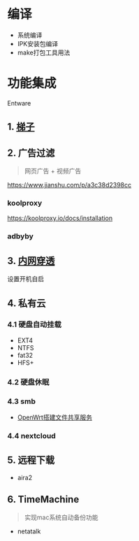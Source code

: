 # 编译
- 系统编译
- IPK安装包编译
- make打包工具用法

# 功能集成
Entware

## 1. [梯子](https://github.com/JesseWo/NOTBOOK/tree/master/ladder)

## 2. 广告过滤
> 网页广告 + 视频广告

https://www.jianshu.com/p/a3c38d2398cc

### koolproxy
https://koolproxy.io/docs/installation

### adbyby

## 3. [内网穿透](https://github.com/JesseWo/NOTBOOK/blob/master/Linux/14.内网穿透.md)
设置开机自启

## 4. 私有云
### 4.1 硬盘自动挂载
- EXT4
- NTFS
- fat32
- HFS+

### 4.2 硬盘休眠
### 4.3 smb
- [OpenWrt搭建文件共享服务](https://www.jianshu.com/p/a122a036e8d9)

### 4.4 nextcloud

## 5. 远程下载
- aira2

## 6. TimeMachine
> 实现mac系统自动备份功能
- netatalk
